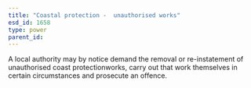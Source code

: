 ```yaml
---
title: "Coastal protection -  unauthorised works"
esd_id: 1658
type: power
parent_id:  
---
```


A local authority may by notice demand the removal or re-instatement of unauthorised  coast protectionworks, carry out that work themselves in certain circumstances and prosecute an offence.

